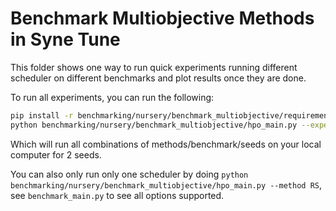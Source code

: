# Benchmark Multiobjective Methods in Syne Tune

This folder shows one way to run quick experiments running different scheduler on different benchmarks and plot
 results once they are done.

To run all experiments, you can run the following:


```bash
pip install -r benchmarking/nursery/benchmark_multiobjective/requirements.txt
python benchmarking/nursery/benchmark_multiobjective/hpo_main.py --experiment_tag "my-new-experiment" --num_seeds 2
```

Which will run all combinations of methods/benchmark/seeds on your local computer for 2 seeds.

You can also only run only one scheduler by doing `python benchmarking/nursery/benchmark_multiobjective/hpo_main.py --method RS`, see
`benchmark_main.py` to see all options supported.
